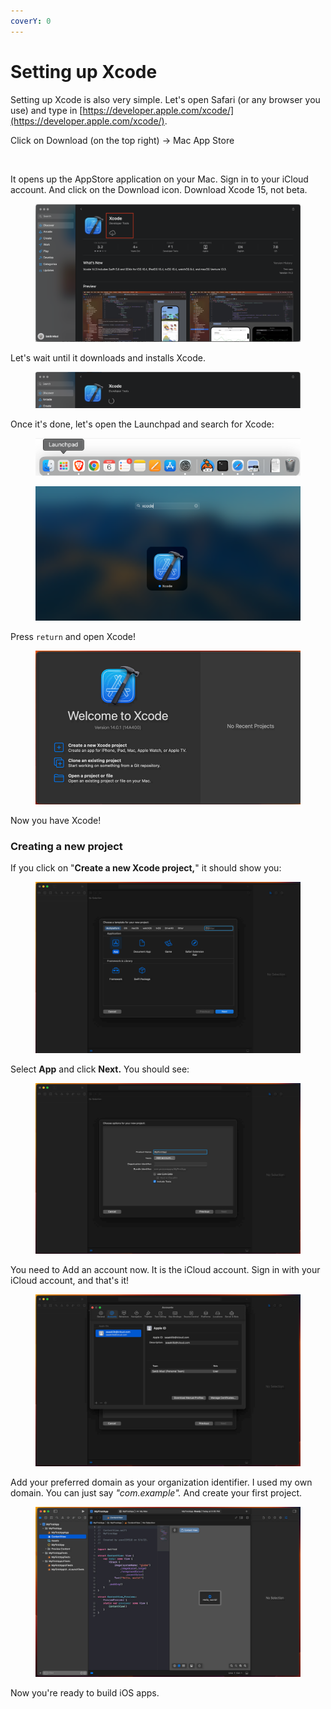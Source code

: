 ```yaml
---
coverY: 0
---
```


# Setting up Xcode

Setting up Xcode is also very simple. Let's open Safari (or any browser you use) and type in [https://developer.apple.com/xcode/](https://developer.apple.com/xcode/).

Click on Download (on the top right) -> Mac App Store

<figure><img src="../.gitbook/assets/Screenshot 2024-01-08 at 10.08.45 AM.png" alt=""><figcaption></figcaption></figure>

It opens up the AppStore application on your Mac. Sign in to your iCloud account. And click on the Download icon. Download Xcode 15, not beta.&#x20;

<figure><img src="../.gitbook/assets/Screenshot 2023-05-06 at 11.47.42 AM (1).png" alt=""><figcaption></figcaption></figure>

Let's wait until it downloads and installs Xcode.

<figure><img src="../.gitbook/assets/Screenshot 2023-05-06 at 11.57.06 AM (1).png" alt=""><figcaption></figcaption></figure>

Once it's done, let's open the Launchpad and search for Xcode:

<figure><img src="../.gitbook/assets/Screenshot 2023-05-06 at 12.04.26 PM (2).png" alt=""><figcaption></figcaption></figure>

<figure><img src="../.gitbook/assets/Screenshot 2023-05-06 at 12.05.50 PM.png" alt=""><figcaption></figcaption></figure>

Press `return` and open Xcode!

<figure><img src="../.gitbook/assets/Screenshot 2023-05-06 165440 (1).png" alt=""><figcaption></figcaption></figure>

Now you have Xcode!

### Creating a new project

If you click on "**Create a new Xcode project,**" it should show you:

<figure><img src="../.gitbook/assets/Screenshot 2023-05-06 165644 (1).png" alt=""><figcaption></figcaption></figure>

Select **App** and click **Next.** You should see:

<figure><img src="../.gitbook/assets/Screenshot 2023-05-06 165841.png" alt=""><figcaption></figcaption></figure>

You need to Add an account now. It is the iCloud account. Sign in with your iCloud account, and that's it!

<figure><img src="../.gitbook/assets/Screenshot 2023-05-06 170234 (1).png" alt=""><figcaption></figcaption></figure>

Add your preferred domain as your organization identifier. I used my own domain. You can just say _"com.example"._ And create your first project.

<figure><img src="../.gitbook/assets/Screenshot 2023-05-06 170637 (1).png" alt=""><figcaption></figcaption></figure>

Now you're ready to build iOS apps.
